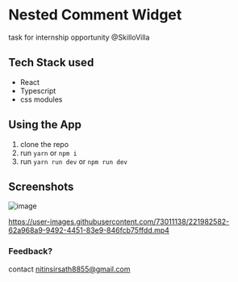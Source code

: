 # Nested Comment Widget
task for internship opportunity @SkilloVilla


## Tech Stack used

- React
- Typescript
- css modules


## Using the App

1. clone the repo
2. run `yarn` or `npm i`
3. run `yarn run dev` or `npm run dev`

## Screenshots
![image](https://user-images.githubusercontent.com/73011138/221981099-0111429e-d3c4-45cd-82e3-1b23cb667bab.png)

https://user-images.githubusercontent.com/73011138/221982582-62a968a9-9492-4451-83e9-846fcb75ffdd.mp4

### Feedback?

contact nitinsirsath8855@gmail.com







